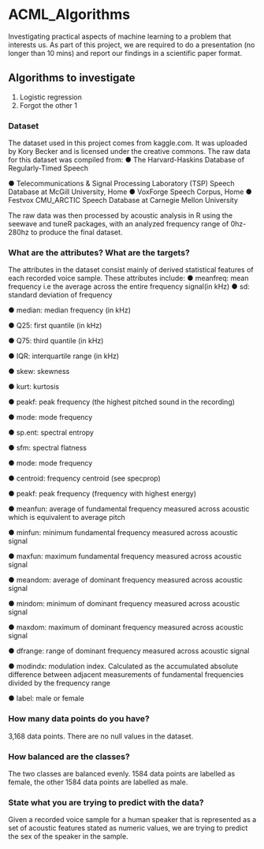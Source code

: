 # ACML_Algorithms

Investigating practical aspects of machine learning to a problem that interests us. As part of this project, we are required to do a presentation (no longer than 10 mins) and report our findings in a scientific paper format. 

## Algorithms to investigate

1. Logistic regression
2. Forgot the other 1

### Dataset

The dataset used in this project comes from kaggle.com. It was uploaded by Kory Becker
and is licensed under the creative commons. The raw data for this dataset was compiled
from:
● The Harvard-Haskins Database of Regularly-Timed Speech

● Telecommunications & Signal Processing Laboratory (TSP) Speech Database at
McGill University, Home
● VoxForge Speech Corpus, Home
● Festvox CMU_ARCTIC Speech Database at Carnegie Mellon University

The raw data was then processed by acoustic analysis in R using the seewave and tuneR packages, with an analyzed frequency range of 0hz-280hz to produce the final dataset.

### What are the attributes? What are the targets?
The attributes in the dataset consist mainly of derived statistical features of each recorded voice sample. 
These attributes include:
● meanfreq: mean frequency i.e the average across the entire frequency signal(in kHz)
● sd: standard deviation of frequency

● median: median frequency (in kHz)

● Q25: first quantile (in kHz)

● Q75: third quantile (in kHz)

● IQR: interquartile range (in kHz)

● skew: skewness

● kurt: kurtosis

● peakf: peak frequency (the highest pitched sound in the recording)

● mode: mode frequency

● sp.ent: spectral entropy

● sfm: spectral flatness

● mode: mode frequency

● centroid: frequency centroid (see specprop)

● peakf: peak frequency (frequency with highest energy)

● meanfun: average of fundamental frequency measured across acoustic which is equivalent to average pitch

● minfun: minimum fundamental frequency measured across acoustic signal

● maxfun: maximum fundamental frequency measured across acoustic signal

● meandom: average of dominant frequency measured across acoustic signal

● mindom: minimum of dominant frequency measured across acoustic signal

● maxdom: maximum of dominant frequency measured across acoustic signal

● dfrange: range of dominant frequency measured across acoustic signal

● modindx: modulation index. Calculated as the accumulated absolute difference between adjacent measurements of fundamental frequencies divided by the
frequency range

● label: male or female

### How many data points do you have?
3,168 data points. There are no null values in the dataset.

### How balanced are the classes?
The two classes are balanced evenly. 1584 data points are labelled as female, the other
1584 data points are labelled as male.

### State what you are trying to predict with the data?
Given a recorded voice sample for a human speaker that is represented as a set of acoustic features stated as numeric values, we are trying to predict the sex of the speaker in the sample.
